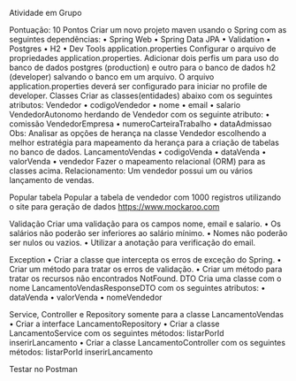 Atividade em Grupo

Pontuação: 10 Pontos
Criar um novo projeto maven usando o Spring com as seguintes dependências:
• Spring Web
• Spring Data JPA
• Validation
• Postgres
• H2
• Dev Tools
application.properties
Configurar o arquivo de propriedades application.properties. Adicionar dois perfis um
para uso do banco de dados postgres (production) e outro para o banco de dados h2
(developer) salvando o banco em um arquivo. O arquivo application.properties deverá
ser configurado para iniciar no profile de developer.
Classes
Criar as classes(entidades) abaixo com os seguintes atributos:
Vendedor
• codigoVendedor
• nome
• email
• salario
VendedorAutonomo herdando de Vendedor com os seguinte atributo:
• comissão
VendedorEmpresa
• numeroCarteiraTrabalho
• dataAdmissao
Obs: Analisar as opções de herança na classe Vendedor escolhendo a melhor estratégia
para mapeamento da herança para a criação de tabelas no banco de dados.
LancamentoVendas
• codigoVenda
• dataVenda
• valorVenda
• vendedor
Fazer o mapeamento relacional (ORM) para as classes acima.
Relacionamento: Um vendedor possui um ou vários lançamento de vendas.

Popular tabela
Popular a tabela de vendedor com 1000 registros utilizando o site para geração de
dados https://www.mockaroo.com

Validação
Criar uma validação para os campos nome, email e salario.
• Os salários não poderão ser inferiores ao salário mínimo.
• Nomes não poderão ser nulos ou vazios.
• Utilizar a anotação para verificação do email.

Exception
• Criar a classe que intercepta os erros de exceção do Spring.
• Criar um método para tratar os erros de validação.
• Criar um método para tratar os recursos não encontrados NotFound.
DTO
Cria uma classe com o nome LancamentoVendasResponseDTO com os seguintes
atributos:
• dataVenda
• valorVenda
• nomeVendedor

Service, Controller e Repository somente para a classe LancamentoVendas
• Criar a interface LancamentoRepository
• Criar a classe LancamentoService com os seguintes métodos:
listarPorId
inserirLancamento
• Criar a classe LancamentoController com os seguintes métodos:
listarPorId
inserirLancamento

Testar no Postman
